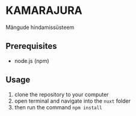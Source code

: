 # KAMARAJURA
Mängude hindamissüsteem

## Prerequisites
* node.js (npm)

## Usage
1. clone the repository to your computer
2. open terminal and navigate into the `nuxt` folder
3. then run the command `npm install`
